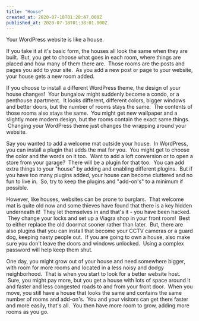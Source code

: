 ```yaml
---
title: "House"
created_at: 2020-07-18T01:20:47.000Z
published_at: 2020-07-18T01:38:01.000Z
---
```

Your WordPress website is like a house.

If you take it at it's basic form, the houses all look the same when they are built.  But, you get to choose what goes in each room, where things are placed and how many of them there are.  Those rooms are the posts and pages you add to your site.  As you add a new post or page to your website, your house gets a new room added.

If you choose to install a different WordPress theme, the design of your house changes!  Your bungalow might suddenly become a condo, or a penthouse apartment.  It looks different, different colors, bigger windows and better doors, but the number of rooms stays the same.  The contents of those rooms also stays the same.  You might get new wallpaper and a slightly more modern design, but the rooms contain the exact same things.  Changing your WordPress theme just changes the wrapping around your website.

Say you wanted to add a welcome mat outside your house.  In WordPress, you can install a plugin that adds the mat for you.  You might get to choose the color and the words on it too.  Want to add a loft conversion or to open a store from your garage?  There will be a plugin for that too.  You can add extra things to your "house" by adding and enabling different plugins.  But if you have too many plugins added, your house can become cluttered and no fun to live in.  So, try to keep the plugins and "add-on's" to a minimum if possible.

However, like houses, websites can be prone to burglars.  That welcome mat is quite old now and some thieves have found that there is a key hidden underneath it!  They let themselves in and that's it - you have been hacked.  They change your locks and set up a Viagra shop in your front room!  Best to either replace the old doormat sooner rather than later.  But, there are also plugins that you can install that become your CCTV cameras or a guard dog, keeping nasty people out.  If you are going to own a house, also make sure you don't leave the doors and windows unlocked.  Using a complex password will help keep them shut.

One day, you might grow out of your house and need somewhere bigger, with room for more rooms and located in a less noisy and dodgy neighborhood.  That is when you start to look for a better website host.  Sure, you might pay more, but you get a house with lots of space around it and faster and less congested roads to and from your front door.  When you move, you still have a house that looks the same and contains the same number of rooms and add-on's.  You and your visitors can get there faster and more easily, that's all.  You then have more room to grow, adding more rooms as you go.
